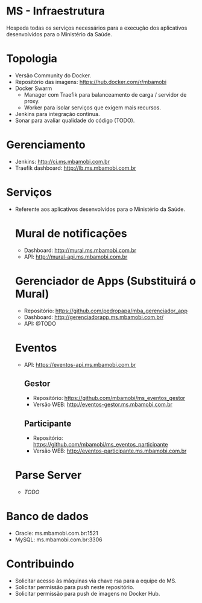# MS - Infraestrutura

Hospeda todas os serviços necessários para a execução dos aplicativos desenvolvidos para o Ministério da Saúde.

# Topologia

- Versão Community do Docker.
- Repositório das imagens: https://hub.docker.com/r/mbamobi
- Docker Swarm
	- Manager com Traefik para balanceamento de carga / servidor de proxy.
	- Worker para isolar serviços que exigem mais recursos.
- Jenkins para integração contínua.
- Sonar para avaliar qualidade do código (TODO).

# Gerenciamento
- Jenkins: http://ci.ms.mbamobi.com.br
- Traefik dashboard: http://lb.ms.mbamobi.com.br

# Serviços
- Referente aos aplicativos desenvolvidos para o Ministério da Saúde.
    # Mural de notificações
    - Dashboard: http://mural.ms.mbamobi.com.br
    - API: http://mural-api.ms.mbamobi.com.br
    
    # Gerenciador de Apps (Substituirá o Mural)
    - Repositório: https://github.com/pedropapa/mba_gerenciador_app
    - Dashboard: http://gerenciadorapp.ms.mbamobi.com.br/
    - API: @TODO
    
    # Eventos
    - API: https://eventos-api.ms.mbamobi.com.br
        ## Gestor
        - Repositório: https://github.com/mbamobi/ms_eventos_gestor
        - Versão WEB: http://eventos-gestor.ms.mbamobi.com.br
    
        ## Participante
        - Repositório: https://github.com/mbamobi/ms_eventos_participante
        - Versão WEB: http://eventos-participante.ms.mbamobi.com.br
    
    # Parse Server
    - _TODO_

# Banco de dados
- Oracle: ms.mbamobi.com.br:1521
- MySQL: ms.mbamobi.com.br:3306

# Contribuindo
- Solicitar acesso às máquinas via chave rsa para a equipe do MS.
- Solicitar permissão para push neste repositório.
- Solicitar permissão para push de imagens no Docker Hub.
